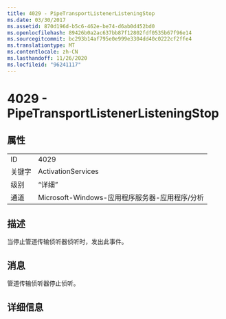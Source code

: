 ```yaml
---
title: 4029 - PipeTransportListenerListeningStop
ms.date: 03/30/2017
ms.assetid: 870d196d-b5c6-462e-be74-d6ab0d452bd0
ms.openlocfilehash: 89426b0a2ac637bb87f12802fdf0535b67f96e14
ms.sourcegitcommit: bc293b14af795e0e999e3304dd40c0222cf2ffe4
ms.translationtype: MT
ms.contentlocale: zh-CN
ms.lasthandoff: 11/26/2020
ms.locfileid: "96241117"
---
```

# <a name="4029---pipetransportlistenerlisteningstop"></a>4029 - PipeTransportListenerListeningStop

## <a name="properties"></a>属性  
  
|||  
|-|-|  
|ID|4029|  
|关键字|ActivationServices|  
|级别|“详细”|  
|通道|Microsoft-Windows-应用程序服务器-应用程序/分析|  
  
## <a name="description"></a>描述  

 当停止管道传输侦听器侦听时，发出此事件。  
  
## <a name="message"></a>消息  

 管道传输侦听器停止侦听。  
  
## <a name="details"></a>详细信息
